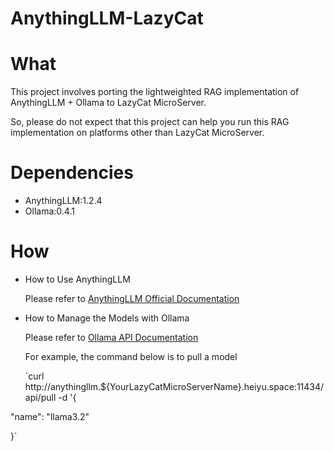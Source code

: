# AnythingLLM-LazyCat

# What

This project involves porting the lightweighted RAG implementation of AnythingLLM + Ollama to LazyCat MicroServer. 

So, please do not expect that this project can help you run this RAG implementation on platforms other than LazyCat MicroServer. 

# Dependencies

- AnythingLLM:1.2.4
- Ollama:0.4.1

# How

- How to Use AnythingLLM

    Please refer to [AnythingLLM Official Documentation](https://docs.anythingllm.com)

- How to Manage the Models with Ollama

    Please refer to [Ollama API Documentation](https://github.com/ollama/blob/main/docs/api.md)

    For example, the command below is to pull a model

    `curl http://anythingllm.${YourLazyCatMicroServerName}.heiyu.space:11434/api/pull -d '{

"name": "llama3.2"

}`
